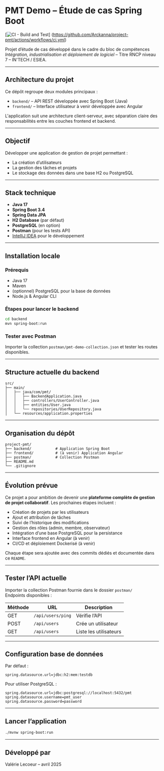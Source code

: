 #  PMT Demo – Étude de cas Spring Boot

[![CI - Build and Test](https://github.com/Arckanna/project-pmt/actions/workflows/ci.yml/badge.svg)] (https://github.com/Arckanna/project-pmt/actions/workflows/ci.yml)

Projet d’étude de cas développé dans le cadre du bloc de compétences *Intégration, industrialisation et déploiement de logiciel* – Titre RNCP niveau 7 – IN'TECH / ESIEA.

---

##  Architecture du projet

Ce dépôt regroupe deux modules principaux :
- `backend/` – API REST développée avec Spring Boot (Java)
- `frontend/` – Interface utilisateur à venir développée avec Angular

L'application suit une architecture client-serveur, avec séparation claire des responsabilités entre les couches frontend et backend.

---

##  Objectif

Développer une application de gestion de projet permettant :
- La création d’utilisateurs
- La gestion des tâches et projets 
- Le stockage des données dans une base H2 ou PostgreSQL

---

##  Stack technique

- **Java 17**
- **Spring Boot 3.4**
- **Spring Data JPA**
- **H2 Database** (par défaut)
- **PostgreSQL** (en option)
- **Postman** (pour les tests API)
- [IntelliJ IDEA](https://www.jetbrains.com/idea/) pour le développement

---

##  Installation locale

### Prérequis

- Java 17
- Maven
- (optionnel) PostgreSQL pour la base de données
- Node.js & Angular CLI 

### Étapes pour lancer le backend

```bash
cd backend
mvn spring-boot:run
```

### Tester avec Postman

Importer la collection `postman/pmt-demo-collection.json` et tester les routes disponibles.

---

##  Structure actuelle du backend

```
src/
├── main/
│   ├── java/com/pmt/
│   │   ├── BackendApplication.java
│   │   ├── controllers/UserController.java
│   │   ├── entities/User.java
│   │   └── repositories/UserRepository.java
│   └── resources/application.properties
```

---

##  Organisation du dépôt

```
project-pmt/
├── backend/           # Application Spring Boot
├── frontend/          # (à venir) Application Angular
├── postman/           # Collection Postman
├── README.md
└── .gitignore
```

---

##  Évolution prévue

Ce projet a pour ambition de devenir une **plateforme complète de gestion de projet collaboratif**. Les prochaines étapes incluent :

-  Création de projets par les utilisateurs
-  Ajout et attribution de tâches
-  Suivi de l’historique des modifications
-  Gestion des rôles (admin, membre, observateur)
-  Intégration d’une base PostgreSQL pour la persistance
-  Interface frontend en Angular (à venir)
-  CI/CD et déploiement Dockerisé (à venir)

Chaque étape sera ajoutée avec des commits dédiés et documentée dans ce `README`.

---

##  Tester l’API actuelle

Importer la collection Postman fournie dans le dossier `postman/`  
Endpoints disponibles :

| Méthode | URL                             | Description           |
|---------|----------------------------------|------------------------|
| GET     | `/api/users/ping`               | Vérifie l’API         |
| POST    | `/api/users`                    | Crée un utilisateur   |
| GET     | `/api/users`                    | Liste les utilisateurs |

---

##  Configuration base de données

Par défaut :
```properties
spring.datasource.url=jdbc:h2:mem:testdb
```

Pour utiliser PostgreSQL :
```properties
spring.datasource.url=jdbc:postgresql://localhost:5432/pmt
spring.datasource.username=pmt_user
spring.datasource.password=password
```

---

##  Lancer l’application

```bash
./mvnw spring-boot:run
```

---

##  Développé par

Valérie Lecoeur – avril 2025
